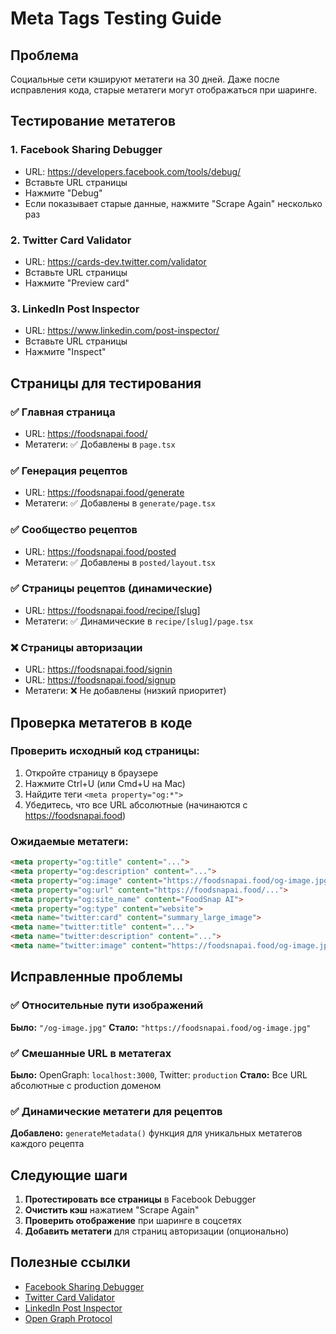 # Meta Tags Testing Guide

## Проблема
Социальные сети кэшируют метатеги на 30 дней. Даже после исправления кода, старые метатеги могут отображаться при шаринге.

## Тестирование метатегов

### 1. Facebook Sharing Debugger
- URL: https://developers.facebook.com/tools/debug/
- Вставьте URL страницы
- Нажмите "Debug"
- Если показывает старые данные, нажмите "Scrape Again" несколько раз

### 2. Twitter Card Validator
- URL: https://cards-dev.twitter.com/validator
- Вставьте URL страницы
- Нажмите "Preview card"

### 3. LinkedIn Post Inspector
- URL: https://www.linkedin.com/post-inspector/
- Вставьте URL страницы
- Нажмите "Inspect"

## Страницы для тестирования

### ✅ Главная страница
- URL: https://foodsnapai.food/
- Метатеги: ✅ Добавлены в `page.tsx`

### ✅ Генерация рецептов
- URL: https://foodsnapai.food/generate
- Метатеги: ✅ Добавлены в `generate/page.tsx`

### ✅ Сообщество рецептов
- URL: https://foodsnapai.food/posted
- Метатеги: ✅ Добавлены в `posted/layout.tsx`

### ✅ Страницы рецептов (динамические)
- URL: https://foodsnapai.food/recipe/[slug]
- Метатеги: ✅ Динамические в `recipe/[slug]/page.tsx`

### ❌ Страницы авторизации
- URL: https://foodsnapai.food/signin
- URL: https://foodsnapai.food/signup
- Метатеги: ❌ Не добавлены (низкий приоритет)

## Проверка метатегов в коде

### Проверить исходный код страницы:
1. Откройте страницу в браузере
2. Нажмите Ctrl+U (или Cmd+U на Mac)
3. Найдите теги `<meta property="og:*">`
4. Убедитесь, что все URL абсолютные (начинаются с https://foodsnapai.food)

### Ожидаемые метатеги:
```html
<meta property="og:title" content="...">
<meta property="og:description" content="...">
<meta property="og:image" content="https://foodsnapai.food/og-image.jpg">
<meta property="og:url" content="https://foodsnapai.food/...">
<meta property="og:site_name" content="FoodSnap AI">
<meta property="og:type" content="website">
<meta name="twitter:card" content="summary_large_image">
<meta name="twitter:title" content="...">
<meta name="twitter:description" content="...">
<meta name="twitter:image" content="https://foodsnapai.food/og-image.jpg">
```

## Исправленные проблемы

### ✅ Относительные пути изображений
**Было:** `"/og-image.jpg"`
**Стало:** `"https://foodsnapai.food/og-image.jpg"`

### ✅ Смешанные URL в метатегах
**Было:** OpenGraph: `localhost:3000`, Twitter: `production`
**Стало:** Все URL абсолютные с production доменом

### ✅ Динамические метатеги для рецептов
**Добавлено:** `generateMetadata()` функция для уникальных метатегов каждого рецепта

## Следующие шаги

1. **Протестировать все страницы** в Facebook Debugger
2. **Очистить кэш** нажатием "Scrape Again"
3. **Проверить отображение** при шаринге в соцсетях
4. **Добавить метатеги** для страниц авторизации (опционально)

## Полезные ссылки

- [Facebook Sharing Debugger](https://developers.facebook.com/tools/debug/)
- [Twitter Card Validator](https://cards-dev.twitter.com/validator)
- [LinkedIn Post Inspector](https://www.linkedin.com/post-inspector/)
- [Open Graph Protocol](https://ogp.me/) 